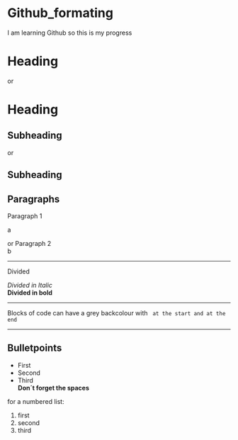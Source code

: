 # Github_formating

I am learning Github so this is my progress  

# Heading  
or

Heading
===

## Subheading
or 

Subheading
---

## Paragraphs  
 Paragraph 1

 a

 or Paragraph 2  
 b
 
 ---

 Divided

 *Divided in Italic*  
 **Divided in bold**
 
 ---
 
 Blocks of code can have a grey backcolour with ``` at the start and at the end```

 ---

## Bulletpoints

* First  
* Second  
* Third  
**Don´t forget the spaces**

for a numbered list:

1. first  
2. second  
3. third  